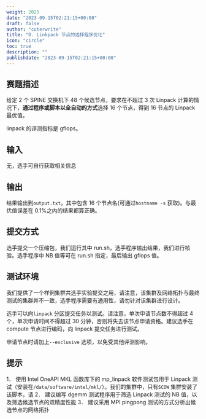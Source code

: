 ```yaml
---
weight: 2025
date: "2023-09-15T02:21:15+00:00"
draft: false
author: "cuterwrite"
title: "D. Linkpack 节点的选择程序优化"
icon: "circle"
toc: true
description: ""
publishdate: "2023-09-15T02:21:15+00:00"
---
```


## 赛题描述

给定 2 个 SPINE 交换机下 48 个候选节点，要求在不超过 3 次 Linpack 计算的情况下，**通过程序或脚本以全自动的方式**选择 16 个节点，得到 16 节点的 Linpack 最优值。

linpack 的评测指标是 gflops。

## 输入

无，选手可自行获取相关信息

## 输出

结果输出到`output.txt`，其中包含 16 个节点名(可通过`hostname -s` 获取)。与最优值误差在 0.1%之内的结果都算正确。

## 提交方式

选手提交一个压缩包，我们运行其中 run.sh，选手程序输出结果，我们进行核验。选手程序中 NB 值等可在 run.sh 指定，最后输出 gflops 值。

## 测试环境

我们提供了一个样例集群共选手实验提交之用，请注意，该集群及网络拓扑与最终测试的集群并不一致，选手程序需要有通用性，请勿针对该集群进行设计。

选手可以向`linpack` 分区提交任务以测试。请注意，单次申请节点数不得超过 4 个，单次申请时间不得超过 30 分钟，否则将失去该节点申请资格。建议选手在 compute 节点进行编码，向 linpack 提交任务进行测试。

申请节点时请加上`--exclusive` 选项，以免受其他评测影响。

## 提示

1． 使用 Intel OneAPI MKL 函数库下的 mp_linpack 软件测试包用于 Linpack 测试（安装在`/data/software/intel/mkl/`）。我们的集群中，只有`SCOW` 集群安装了该脚本，请 2． 建议编写 dgemm 测试程序用于筛选 Linpack 测试的 NB 值，以及筛选候选节点的双精度性能 3． 建议采用 MPI pingpong 测试的方式分析出候选节点的网络拓扑
